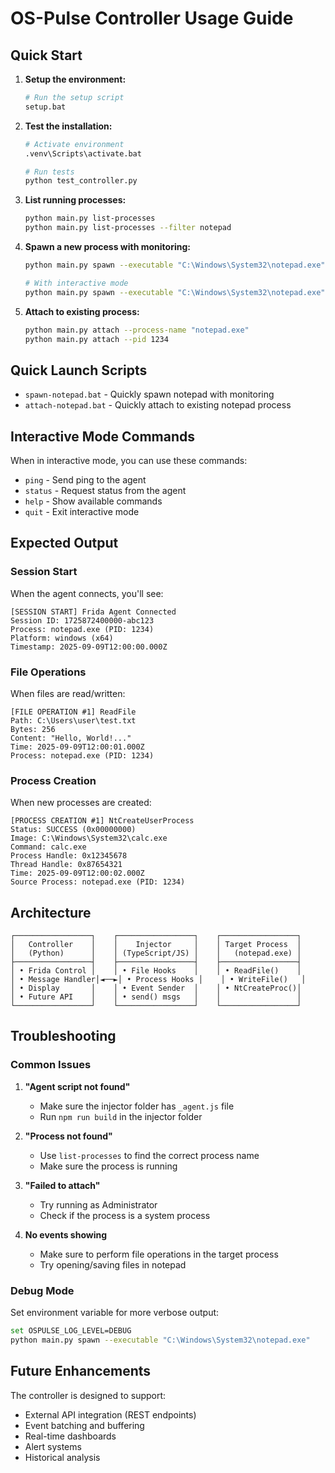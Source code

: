# OS-Pulse Controller Usage Guide

## Quick Start

1. **Setup the environment:**
   ```bash
   # Run the setup script
   setup.bat
   ```

2. **Test the installation:**
   ```bash
   # Activate environment
   .venv\Scripts\activate.bat
   
   # Run tests
   python test_controller.py
   ```

3. **List running processes:**
   ```bash
   python main.py list-processes
   python main.py list-processes --filter notepad
   ```

4. **Spawn a new process with monitoring:**
   ```bash
   python main.py spawn --executable "C:\Windows\System32\notepad.exe"
   
   # With interactive mode
   python main.py spawn --executable "C:\Windows\System32\notepad.exe" --interactive
   ```

5. **Attach to existing process:**
   ```bash
   python main.py attach --process-name "notepad.exe"
   python main.py attach --pid 1234
   ```

## Quick Launch Scripts

- `spawn-notepad.bat` - Quickly spawn notepad with monitoring
- `attach-notepad.bat` - Quickly attach to existing notepad process

## Interactive Mode Commands

When in interactive mode, you can use these commands:
- `ping` - Send ping to the agent
- `status` - Request status from the agent  
- `help` - Show available commands
- `quit` - Exit interactive mode

## Expected Output

### Session Start
When the agent connects, you'll see:
```
[SESSION START] Frida Agent Connected
Session ID: 1725872400000-abc123
Process: notepad.exe (PID: 1234)
Platform: windows (x64)
Timestamp: 2025-09-09T12:00:00.000Z
```

### File Operations
When files are read/written:
```
[FILE OPERATION #1] ReadFile
Path: C:\Users\user\test.txt
Bytes: 256
Content: "Hello, World!..."
Time: 2025-09-09T12:00:01.000Z
Process: notepad.exe (PID: 1234)
```

### Process Creation
When new processes are created:
```
[PROCESS CREATION #1] NtCreateUserProcess
Status: SUCCESS (0x00000000)
Image: C:\Windows\System32\calc.exe
Command: calc.exe
Process Handle: 0x12345678
Thread Handle: 0x87654321
Time: 2025-09-09T12:00:02.000Z
Source Process: notepad.exe (PID: 1234)
```

## Architecture

```
┌─────────────────┐    ┌─────────────────┐    ┌─────────────────┐
│   Controller    │    │    Injector     │    │ Target Process  │
│   (Python)      │    │ (TypeScript/JS) │    │   (notepad.exe) │
├─────────────────┤    ├─────────────────┤    ├─────────────────┤
│ • Frida Control │    │ • File Hooks    │    │ • ReadFile()    │
│ • Message Handler│◄──►│ • Process Hooks │    │ • WriteFile()   │
│ • Display       │    │ • Event Sender  │    │ • NtCreateProc()│
│ • Future API    │    │ • send() msgs   │    │                 │
└─────────────────┘    └─────────────────┘    └─────────────────┘
```

## Troubleshooting

### Common Issues

1. **"Agent script not found"**
   - Make sure the injector folder has `_agent.js` file
   - Run `npm run build` in the injector folder

2. **"Process not found"**
   - Use `list-processes` to find the correct process name
   - Make sure the process is running

3. **"Failed to attach"**
   - Try running as Administrator
   - Check if the process is a system process

4. **No events showing**
   - Make sure to perform file operations in the target process
   - Try opening/saving files in notepad

### Debug Mode

Set environment variable for more verbose output:
```bash
set OSPULSE_LOG_LEVEL=DEBUG
python main.py spawn --executable "C:\Windows\System32\notepad.exe"
```

## Future Enhancements

The controller is designed to support:
- External API integration (REST endpoints)
- Event batching and buffering
- Real-time dashboards
- Alert systems
- Historical analysis
